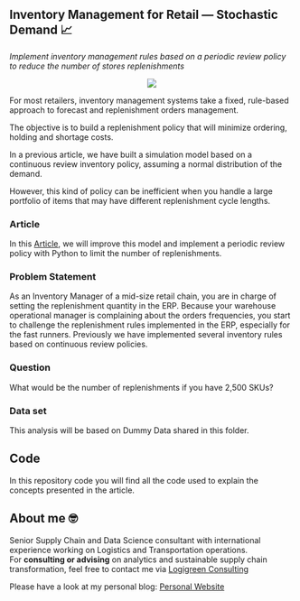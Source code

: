 ## Inventory Management for Retail — Stochastic Demand 📈
*Implement inventory management rules based on a periodic review policy to reduce the number of stores replenishments*

<p align="center">
  <img align="center" src="https://miro.medium.com/max/1280/1*IKoODTaPlZ1I6GdZ4vGwow.png">
</p>

For most retailers, inventory management systems take a fixed, rule-based approach to forecast and replenishment orders management.

The objective is to build a replenishment policy that will minimize ordering, holding and shortage costs.

In a previous article, we have built a simulation model based on a continuous review inventory policy, assuming a normal distribution of the demand.

However, this kind of policy can be inefficient when you handle a large portfolio of items that may have different replenishment cycle lengths.

### Article
In this [Article](https://towardsdatascience.com/inventory-management-for-retail-stochastic-demand-3020a43d1c14),  we will improve this model and implement a periodic review policy with Python to limit the number of replenishments.

### Problem Statement
As an Inventory Manager of a mid-size retail chain, you are in charge of setting the replenishment quantity in the ERP.
Because your warehouse operational manager is complaining about the orders frequencies, you start to challenge the replenishment rules implemented in the ERP, especially for the fast runners.
Previously we have implemented several inventory rules based on continuous review policies.

### Question
What would be the number of replenishments if you have 2,500 SKUs?

### Data set
This analysis will be based on Dummy Data shared in this folder.

## Code
In this repository code you will find all the code used to explain the concepts presented in the article.

## About me 🤓
Senior Supply Chain and Data Science consultant with international experience working on Logistics and Transportation operations. \
For **consulting or advising** on analytics and sustainable supply chain transformation, feel free to contact me via [Logigreen Consulting](https://www.logi-green.com/)

Please have a look at my personal blog: [Personal Website](https://samirsaci.com)

